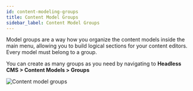 ```yaml
---
id: content-modeling-groups
title: Content Model Groups
sidebar_label: Content Model Groups
---
```


Model groups are a way how you organize the content models inside the main menu, allowing you to build logical sections for your content editors. Every model must belong to a group.

You can create as many groups as you need by navigating to **Headless CMS > Content Models > Groups**

![Content model groups](/img/webiny-apps/headless-cms/features/content-modeling/content-modeling-groups.png)